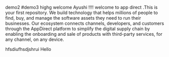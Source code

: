 demo2
#demo3
highg
welcome Ayushi !!!!  welcome to app direct .This is your first repository.
We build technology that helps millions of people to find, buy, and manage the software assets they need to run their businesses. Our ecosystem connects channels, developers, and customers through the AppDirect platform to simplify the digital supply chain by enabling the onboarding and sale of products with third-party services, for any channel, on any device.

hfsdiufhsdjshrui
Hello
